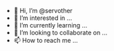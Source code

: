 - 👋 Hi, I’m @servother
- 👀 I’m interested in ...
- 🌱 I’m currently learning ...
- 💞️ I’m looking to collaborate on ...
- 📫 How to reach me ...

<!---
servother/servother is a ✨ special ✨ repository because its `README.md` (this file) appears on your GitHub profile.
You can click the Preview link to take a look at your changes.
--->
